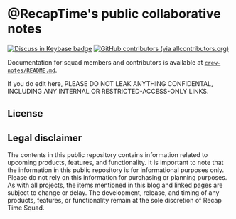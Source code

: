 # @RecapTime's public collaborative notes

[![Discuss in Keybase badge](https://img.shields.io/badge/discuss%20in-Keybase-orange?logo=keybase&style=for-the-badge)](https://open.recaptime.eu.org/keybase/?team=recaptimedev&channel=development)
[![GitHub contributors (via allcontributors.org)](https://img.shields.io/github/all-contributors/lorebooks-wiki/squad-collaborative-notes?logo=github&style=for-the-badge)](https://github.com/lorebooks-wiki/squad-collaborative-notes/graphs/contributors)

Documentation for squad members and contributors is available at [`crew-notes/README.md`](crew-notes/README.md).

If you do edit here, PLEASE DO NOT LEAK ANYTHING CONFIDENTAL, INCLUDING ANY INTERNAL OR RESTRICTED-ACCESS-ONLY LINKS.

## License

## Legal disclaimer

The contents in this public repository contains information related to upcoming products, features, and functionality. It is important to note that the information in this public repository is for informational purposes only. Please do not rely on this information for purchasing or planning purposes. As with all projects, the items mentioned in this blog and linked pages are subject to change or delay. The development, release, and timing of any products, features, or functionality remain at the sole discretion of Recap Time Squad.
<!--stackedit_data:
eyJoaXN0b3J5IjpbMjM2NDExMjM1XX0=
-->